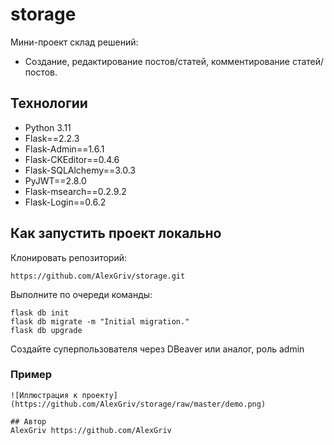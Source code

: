 # storage
Мини-проект склад решений:
* Создание, редактирование постов/статей, комментирование статей/постов.

## Технологии
* Python 3.11
* Flask==2.2.3
* Flask-Admin==1.6.1
* Flask-CKEditor==0.4.6
* Flask-SQLAlchemy==3.0.3
* PyJWT==2.8.0
* Flask-msearch==0.2.9.2
* Flask-Login==0.6.2

## Как запустить проект локально
Клонировать репозиторий:
```
https://github.com/AlexGriv/storage.git
```

Выполните по очереди команды:
```
flask db init
flask db migrate -m "Initial migration."
flask db upgrade
```

Создайте суперпользователя через DBeaver или аналог, роль admin


### Пример
```
![Иллюстрация к проекту](https://github.com/AlexGriv/storage/raw/master/demo.png)

## Автор
AlexGriv https://github.com/AlexGriv